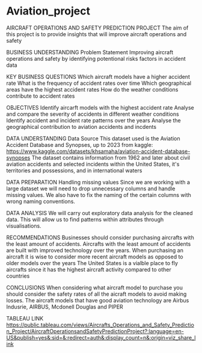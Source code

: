 # Aviation_project
AIRCRAFT OPERATIONS AND SAFETY PREDICTION PROJECT
The aim of this project is to provide insights that will improve aircraft operations and safety

BUSINESS UNDERSTANDING
Problem Statement
Improving aircraft operations and safety by identifying potentional risks factors in accident data

KEY BUSINESS QUESTIONS
Which aircraft models have a higher accident rate
What is the frequency of accident rates over time
Which geographical areas have the highest accident rates
How do the weather conditions contribute to accident rates

OBJECTIVES
Identify aircarft models with the highest accident rate
Analyse and compare the severity of accidents in different weather conditions
Identify accident and incident rate patterns over the years
Analyse the geographical contribution to aviation accidents and incdents

DATA UNDERSTANDING
Data Source
This dataset used is the Aviation Accident Database and Synopses, up to 2023 from kaggle: https://www.kaggle.com/datasets/khsamaha/aviation-accident-database-synopses The dataset contains information from 1962 and later about civil aviation accidents and selected incidents within the United States, it's territories and possessions, and in international waters

DATA PREPARATION
Handling missing values
Since we are working with a large dataset we will need to drop unnecessary columns and handle missing values. We also have to fix the naming of the certain columns with wrong naming conventions.

DATA ANALYSIS
We will carry out exploratory data analysis for the cleaned data. This will allow us to find patterns within attributes through visualisations.

RECOMMENDATIONS
Businesses should consider purchasing aircrafts with the least amount of accidents. Aircrafts with the least amount of accidents are built with improved technology over the years.
When purchasing an aircraft it is wise to consider more recent aircraft models as opposed to older models over the years
The United States is a vialble place to fly aircrafts since it has the highest aircraft activity compared to other countries

CONCLUSIONS
When considering what aircraft model to purchase you should consider the safety rates of all the aicraft models to avoid making losses. The aircraft models that have good aviation technology are Airbus Indusrie, AIRBUS, Mcdonell Douglas and PIPER

TABLEAU LINK
https://public.tableau.com/views/Aircrafts_Operations_and_Safety_Prediction_Project/AircraftOperationsandSafetyPredictionProject?:language=en-US&publish=yes&:sid=&:redirect=auth&:display_count=n&:origin=viz_share_link